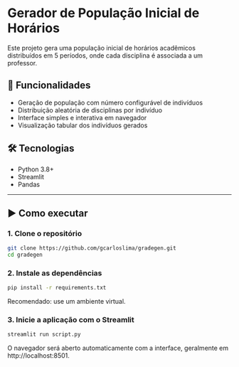 # Gerador de População Inicial de Horários

Este projeto gera uma população inicial de horários acadêmicos distribuídos em 5 períodos, onde cada disciplina é associada a um professor.

## 🚀 Funcionalidades

- Geração de população com número configurável de indivíduos
- Distribuição aleatória de disciplinas por indivíduo
- Interface simples e interativa em navegador
- Visualização tabular dos indivíduos gerados

## 🛠️ Tecnologias

- Python 3.8+
- Streamlit
- Pandas

---

## ▶️ Como executar

### 1. Clone o repositório

```bash
git clone https://github.com/gcarloslima/gradegen.git
cd gradegen
```

### 2. Instale as dependências

```bash
pip install -r requirements.txt
```
Recomendado: use um ambiente virtual.

### 3. Inicie a aplicação com o Streamlit

```bash
streamlit run script.py
```
O navegador será aberto automaticamente com a interface, geralmente em http://localhost:8501.